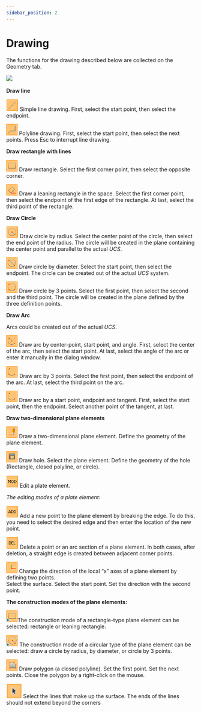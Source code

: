 ```yaml
---
sidebar_position: 2
---
```

# Drawing

The functions for the drawing described below are collected on the Geometry tab.

<!-- /wp:paragraph -->

<!-- wp:image {"id":8440,"sizeSlug":"full","linkDestination":"media"} -->

[![](https://Consteelsoftware.com/wp-content/uploads/2021/04/5-3-draw-tab.png)](./img/wp-content-uploads-2021-04-5-3-draw-tab.png)

<!-- /wp:image -->

<!-- wp:paragraph -->

**Draw line**

<!-- /wp:paragraph -->

<!-- wp:paragraph -->

![](./img/wp-content-uploads-2021-04-5-3-draw-ico-01.png) Simple line drawing. First, select the start point, then select the endpoint.

<!-- /wp:paragraph -->

<!-- wp:paragraph -->

![](./img/wp-content-uploads-2021-04-5-3-draw-ico-02.png) Polyline drawing. First, select the start point, then select the next points. Press Esc to interrupt line drawing.

<!-- /wp:paragraph -->

<!-- wp:paragraph -->

**Draw rectangle with lines**

<!-- /wp:paragraph -->

<!-- wp:paragraph -->

![](./img/wp-content-uploads-2021-04-5-3-draw-ico-03.png) Draw rectangle. Select the first corner point, then select the opposite corner.

<!-- /wp:paragraph -->

<!-- wp:paragraph -->

![](./img/wp-content-uploads-2021-04-5-3-draw-ico-04.png) Draw a leaning rectangle in the space. Select the first corner point, then select the endpoint of the first edge of the rectangle. At last, select the third point of the rectangle.

<!-- /wp:paragraph -->

<!-- wp:paragraph -->

**Draw Circle**

<!-- /wp:paragraph -->

<!-- wp:paragraph -->

![](./img/wp-content-uploads-2021-04-5-3-draw-ico-05.png) Draw circle by radius. Select the center point of the circle, then select the end point of the radius. The circle will be created in the plane containing the center point and parallel to the actual _UCS_.

<!-- /wp:paragraph -->

<!-- wp:paragraph -->

![](./img/wp-content-uploads-2021-04-5-3-draw-ico-06.png) Draw circle by diameter. Select the start point, then select the endpoint. The circle can be created out of the actual _UCS_ system.

<!-- /wp:paragraph -->

<!-- wp:paragraph -->

![](./img/wp-content-uploads-2021-04-5-3-draw-ico-07.png) Draw circle by 3 points. Select the first point, then select the second and the third point. The circle will be created in the plane defined by the three definition points.

<!-- /wp:paragraph -->

<!-- wp:paragraph -->

**Draw Arc**

<!-- /wp:paragraph -->

<!-- wp:paragraph -->

Arcs could be created out of the actual _UCS_.

<!-- /wp:paragraph -->

<!-- wp:paragraph -->

![](./img/wp-content-uploads-2021-04-5-3-draw-ico-08.png) Draw arc by center-point, start point, and angle. First, select the center of the arc, then select the start point. At last, select the angle of the arc or enter it manually in the dialog window.

<!-- /wp:paragraph -->

<!-- wp:paragraph -->

![](./img/wp-content-uploads-2021-04-5-3-draw-ico-09.png) Draw arc by 3 points. Select the first point, then select the endpoint of the arc. At last, select the third point on the arc.

<!-- /wp:paragraph -->

<!-- wp:paragraph -->

![](./img/wp-content-uploads-2021-04-5-3-draw-ico-10.png) Draw arc by a start point, endpoint and tangent. First, select the start point, then the endpoint. Select another point of the tangent, at last.

<!-- /wp:paragraph -->

<!-- wp:paragraph -->

**Draw two-dimensional plane elements**

<!-- /wp:paragraph -->

<!-- wp:paragraph -->

![](./img/wp-content-uploads-2021-04-5-3-draw-ico-11.png) Draw a two-dimensional plane element. Define the geometry of the plane element.

<!-- /wp:paragraph -->

<!-- wp:paragraph -->

![](./img/wp-content-uploads-2021-04-5-3-draw-ico-12.png) Draw hole. Select the plane element. Define the geometry of the hole (Rectangle, closed polyline, or circle).

<!-- /wp:paragraph -->

<!-- wp:paragraph -->

![](./img/wp-content-uploads-2021-04-5-3-draw-ico-13.png) Edit a plate element.

<!-- /wp:paragraph -->

<!-- wp:paragraph {"editorskit":{"indent":40,"devices":false,"desktop":true,"tablet":true,"mobile":true,"loggedin":true,"loggedout":true,"acf_visibility":"","acf_field":"","acf_condition":"","acf_value":"","migrated":false,"unit_test":false}} -->

_The editing modes of a plate element:_

<!-- /wp:paragraph -->

<!-- wp:paragraph {"editorskit":{"indent":40,"devices":false,"desktop":true,"tablet":true,"mobile":true,"loggedin":true,"loggedout":true,"acf_visibility":"","acf_field":"","acf_condition":"","acf_value":"","migrated":false,"unit_test":false}} -->

![](./img/wp-content-uploads-2021-04-5-3-draw-ico-18.png) Add a new point to the plane element by breaking the edge. To do this, you need to select the desired edge and then enter the location of the new point.

<!-- /wp:paragraph -->

<!-- wp:paragraph {"editorskit":{"indent":40,"devices":false,"desktop":true,"tablet":true,"mobile":true,"loggedin":true,"loggedout":true,"acf_visibility":"","acf_field":"","acf_condition":"","acf_value":"","migrated":false,"unit_test":false}} -->

![](./img/wp-content-uploads-2021-04-5-3-draw-ico-19.png) Delete a point or an arc section of a plane element. In both cases, after deletion, a straight edge is created between adjacent corner points.

<!-- /wp:paragraph -->

<!-- wp:paragraph -->

![](./img/wp-content-uploads-2021-04-5-3-draw-ico-14.png) Change the direction of the local “x” axes of a plane element by defining two points.  
Select the surface. Select the start point. Set the direction with the second point.

<!-- /wp:paragraph -->

<!-- wp:paragraph -->

**The construction modes of the plane elements:**

<!-- /wp:paragraph -->

<!-- wp:paragraph -->

![](./img/wp-content-uploads-2021-04-5-3-draw-ico-15.png)The construction mode of a rectangle-type plane element can be selected: rectangle or leaning rectangle.

<!-- /wp:paragraph -->

<!-- wp:paragraph -->

![](./img/wp-content-uploads-2021-04-5-3-draw-ico-16.png) The construction mode of a circular type of the plane element can be selected: draw a circle by radius, by diameter, or circle by 3 points.

<!-- /wp:paragraph -->

<!-- wp:paragraph -->

![](./img/wp-content-uploads-2021-04-5-3-draw-ico-17.png) Draw polygon (a closed polyline). Set the first point. Set the next points. Close the polygon by a right-click on the mouse.

<!-- /wp:paragraph -->

<!-- wp:paragraph -->

![](./img/wp-content-uploads-2021-04-5-3-draw-ico-20.png) Select the lines that make up the surface. The ends of the lines should not extend beyond the corners

<!-- /wp:paragraph -->
